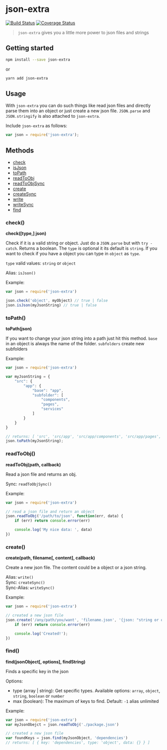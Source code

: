 # json-extra

[![Build Status](https://travis-ci.org/JPeer264/node-json-extra.svg?branch=master)]((https://travis-ci.org/JPeer264/node-json-extra))
[![Coverage Status](https://coveralls.io/repos/github/JPeer264/node-json-extra/badge.svg)](https://coveralls.io/github/JPeer264/node-json-extra)

> `json-extra` gives you a little more power to json files and strings

## Getting started

```sh
npm install --save json-extra
```

or

```sh
yarn add json-extra
```

## Usage

With `json-extra` you can do such things like read json files and directly parse them into an object or just create a new json file.
`JSON.parse` and `JSON.stringify` is also attached to `json-extra`.

Include `json-extra` as follows:
```js
var json = require('json-extra');
```

## Methods

- [check](#check)
- [isJson](#check)
- [toPath](#toPath)
- [readToObj](#readToObj)
- [readToObjSync](#readToObj)
- [create](#create)
- [createSync](#create)
- [write](#create)
- [writeSync](#create)
- [find](#find)


### check()

**check([type,] json)**

Check if it is a valid string or object. Just do a `JSON.parse` but with `try - catch`. Returns a boolean. The `type` is optional it its default is `string`. If you want to check if you have a object you can type in `object` as `type`.

`type` valid values: `string` or `object`

Alias: `isJson()`

Example:

```js
var json = require('json-extra')

json.check('object', myObject) // true | false
json.isJson(myJsonString) // true | false
```

### toPath()

**toPath(json)**

If you want to change your json string into a path just hit this method.
`base` in an object is always the name of the folder.
`subfolders` create new subfolders

Example:

```js
var json = require('json-extra')

var myJsonString = {
    "src": {
        "app": {
            "base": "app",
            "subfolder": [
                "components",
                "pages",
                "services"
            ]
        }
    }
}

// returns: [ 'src', 'src/app', 'src/app/components', 'src/app/pages', 'src/app/services' ]
json.toPath(myJsonString);
```

### readToObj()

**readToObj(path, callback)**

Read a json file and returns an obj.

Sync: `readToObjSync()`

Example:

```js
var json = require('json-extra')

// read a json file and return an object
json.readToObj('/path/to/json', function(err, data) {
    if (err) return console.error(err)

    console.log('My nice data: ', data)
})
```

### create()

**create(path, filename[, content], callback)**


Create a new json file. The content could be a object or a json string.

Alias: `write()`<br>
Sync: `createSync()`<br>
Sync-Alias: `writeSync()`

Example:

```js
var json = require('json-extra')

// created a new json file
json.create('/any/path/you/want', 'filename.json', '{json: "string or object"}', function(err) {
    if (err) return console.error(err)

    console.log('Created!');
})
```

### find()

**find(jsonObject[, options], findString)**

Finds a specific key in the json

Options:

- type (array | string): Get specific types. Available options: `array`, `object`, `string`, `boolean` or `number`
- max (boolean): The maximum of keys to find. Default: `-1` alias unlimited

Example:

```js
var json = require('json-extra')
var myJsonObejct = json.readToObj('./package.json')

// created a new json file
var foundKeys = json.find(myJsonObject, 'dependencies')
// returns: [ { key: 'dependencies', type: 'object', data: {} } ]
```
